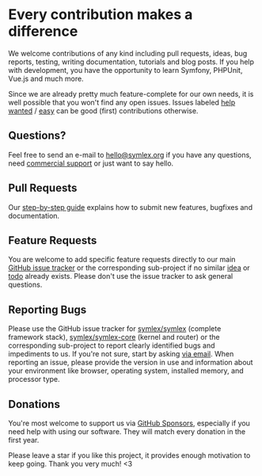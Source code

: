 # Every contribution makes a difference

We welcome contributions of any kind including pull requests, ideas, bug reports,
testing, writing documentation, tutorials and blog posts. If you help with development,
you have the opportunity to learn Symfony, PHPUnit, Vue.js and much more.

Since we are already pretty much feature-complete for our own needs, it is well possible that you won't find any open issues.
Issues labeled [help wanted](https://github.com/symlex/symlex/labels/help%20wanted) /
[easy](https://github.com/symlex/symlex/labels/easy) can be good (first) contributions otherwise.

## Questions? ##

Feel free to send an e-mail to [hello@symlex.org](mailto:hello@symlex.org) if you have any questions, 
need [commercial support](https://blog.liquidbytes.net/contact/) or just want to say hello.

## Pull Requests ##

Our [step-by-step guide](https://github.com/symlex/symlex/wiki/Pull-Requests) explains how to submit new features, bugfixes and documentation.

## Feature Requests ##

You are welcome to add specific feature requests directly to our main [GitHub issue tracker](https://github.com/symlex/symlex/issues)
or the corresponding sub-project if no similar [idea](https://github.com/symlex/symlex/labels/idea)
or [todo](https://github.com/symlex/symlex/labels/todo) already exists.
Please don't use the issue tracker to ask general questions.

## Reporting Bugs ##

Please use the GitHub issue tracker for [symlex/symlex](https://github.com/symlex/symlex/issues) (complete framework stack), 
[symlex/symlex-core](https://github.com/symlex/symlex-core/issues) (kernel and router) 
or the corresponding sub-project to report clearly identified bugs and impediments to us.
If you're not sure, start by asking [via email](mailto:hello@symlex.org).
When reporting an issue, please provide the version in use and information about your environment like browser, operating system, installed memory, and processor type.

## Donations ##

You're most welcome to support us via [GitHub Sponsors](https://github.com/sponsors/lastzero), 
especially if you need help with using our software. They will match every donation in the first year.

Please leave a star if you like this project, it provides enough motivation to keep going. Thank you very much! <3
